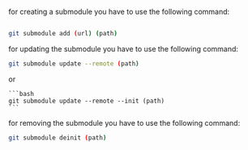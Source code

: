 for creating a submodule you have to use the following command:
```bash

git submodule add (url) (path)

```

for updating the submodule you have to use the following command:
```bash
git submodule update --remote (path)
```

or 
    
    ```bash
    git submodule update --remote --init (path)
    ```

for removing the submodule you have to use the following command:
```bash
git submodule deinit (path)
```

